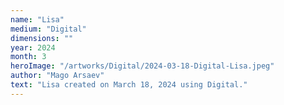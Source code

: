 ```yaml
---
name: "Lisa"
medium: "Digital"
dimensions: ""
year: 2024
month: 3
heroImage: "/artworks/Digital/2024-03-18-Digital-Lisa.jpeg"
author: "Mago Arsaev"
text: "Lisa created on March 18, 2024 using Digital."
---
```

